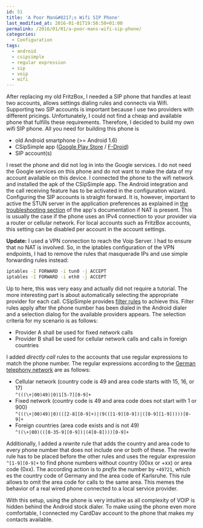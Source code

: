 ```yaml
---
id: 51
title: 'A Poor Man&#8217;s Wifi SIP Phone'
last_modified_at: 2016-01-01T19:56:50+01:00
permalink: /2016/01/01/a-poor-mans-wifi-sip-phone/
categories:
  - Configuration
tags:
  - android
  - csipsimple
  - regular expression
  - sip
  - voip
  - wifi
---
```

After replacing my old FritzBox, I needed a SIP phone that handles at least two accounts, allows settings dialing rules and connects via Wifi. Supporting two SIP accounts is important because I use two providers with different pricings. Unfortunately, I could not find a cheap and available phone that fulfills these requirements. Therefore, I decided to build my own wifi SIP phone. <!--more-->All you need for building this phone is

  * old Android smartphone (>= Android 1.6)
  * CSipSimple app ([Google Play Store](https://play.google.com/store/apps/details?id=com.csipsimple) / [F-Droid](https://f-droid.org/repository/browse/?fdid=com.csipsimple))
  * SIP account(s)

I reset the phone and did not log in into the Google services. I do not need the Google services on this phone and do not want to make the data of my account available on this device. I connected the phone to the wifi network and installed the apk of the CSipSimple app. The Android integration and the call receiving feature has to be activated in the configuration wizard. Configuring the SIP accounts is straight forward. It is, however, important to active the STUN server in the application preferences as explained in [the troubleshooting section](https://code.google.com/p/csipsimple/wiki/FAQ#The_other_party_can_hear_me_but_I_can_not_hear_them) of the app's documentation if NAT is present. This is usually the case if the phone uses an IPv4 connection to your provider via a router or cellular network. For local accounts such as FritzBox accounts, this setting can be disabled per account in the account settings.

**Update:** I used a VPN connection to reach the Voip Server. I had to ensure that no NAT is involved. So, in the iptables configuration of the VPN endpoints, I had to remove the rules that masquerade IPs and use simple forwarding rules instead:  
```bash
iptables -I FORWARD -i tun0 -j ACCEPT
iptables -I FORWARD -i eth0 -j ACCEPT
```

Up to here, this was very easy and actually did not require a tutorial. The more interesting part is about automatically selecting the appropriate provider for each call. CSipSimple provides [filter rules](https://code.google.com/p/csipsimple/wiki/UsingFilters) to achieve this. Filter rules apply after the phone number has been dialed in the Android dialer and a selection dialog for the available providers appears. The selection criteria for my scenario is as follows:

  * Provider A shall be used for fixed network calls
  * Provider B shall be used for cellular network calls and calls in foreign countries

I added _directly call_ rules to the accounts that use regular expressions to match the phone number. The regular expressions according to the [German telephony network](https://de.wikipedia.org/wiki/Telefonvorwahl_%28Deutschland%29) are as follows:

  * Cellular network (country code is 49 and area code starts with 15, 16, or 17)  
    `^(((\+|00)49)|0)1[5-7][0-9]+`
  * Fixed network (country code is 49 and area code does not start with 1 or 900)  
    `^(((\+|00)49)|0)(([2-8][0-9]+)|(9(([1-9][0-9])|([0-9][1-9]))))[0-9]+`
  * Foreign countries (area code exists and is not 49)  
    `^((\+|00)(([0-35-9][0-9])|(4[0-8])))[0-9]+`

Additionally, I added a _rewrite_ rule that adds the country and area code to every phone number that does not include one or both of these. The rewrite rule has to be placed before the other rules and uses the regular expression `^[1-9][0-9]+` to find phone numbers without country (00xx or +xx) or area code (0xx). The according action is to _prefix_ the number by `+49721`, which es the country code of Germany and the area code of Karlsruhe. This rule allows to omit the area code for calls to the same area. This memes the behavior of a real wired phone connected to a local service provider.

With this setup, using the phone is very intuitive as all complexity of VOIP is hidden behind the Android stock dialer. To make using the phone even more comfortable, I connected my CardDav account to the phone that makes my contacts available.